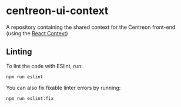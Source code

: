 # centreon-ui-context

A repository containing the shared context for the Centreon front-end (using the [React Context](https://reactjs.org/docs/context.html))

## Linting

To lint the code with ESlint, run:

`npm run eslint`

You can also fix fixable linter errors by running:

`npm run eslint:fix`
